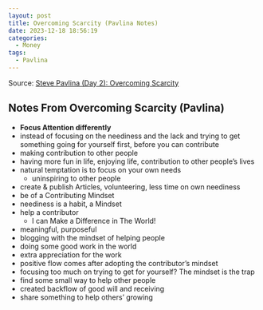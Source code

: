 ```yaml
---
layout: post
title: Overcoming Scarcity (Pavlina Notes)
date: 2023-12-18 18:56:19
categories:
  - Money
tags:
  - Pavlina
---
```

Source: [Steve Pavlina (Day 2): Overcoming Scarcity](https://youtu.be/_HrbZqgAb00?si=QDgbmcOn5ixmE775)
## Notes From Overcoming Scarcity (Pavlina)
- **Focus Attention differently**
- instead of focusing on the neediness and the lack and trying to get something going for yourself first, before you can contribute
- making contribution to other people
- having more fun in life, enjoying life, contribution to other people’s lives
- natural temptation is to focus on your own needs
	- uninspiring to other people
- create & publish Articles, volunteering, less time on own neediness
- be of a Contributing Mindset
- neediness is a habit, a Mindset
- help a contributor
	- I can Make a Difference in The World!
- meaningful, purposeful
- blogging with the mindset of helping people
- doing some good work in the world
- extra appreciation for the work
- positive flow comes after adopting the contributor’s mindset
- focusing too much on trying to get for yourself? The mindset is the trap
- find some small way to help other people
- created backflow of good will and receiving
- share something to help others’ growing